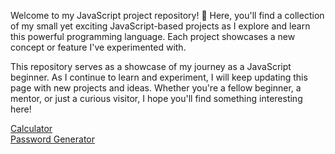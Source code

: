 Welcome to my JavaScript project repository! 🌟 Here, you'll find a collection of my small yet exciting JavaScript-based projects as I explore and learn this powerful programming language. Each project showcases a new concept or feature I've experimented with.

This repository serves as a showcase of my journey as a JavaScript beginner. As I continue to learn and experiment, I will keep updating this page with new projects and ideas. Whether you're a fellow beginner, a mentor, or just a curious visitor, I hope you'll find something interesting here!

<a href = "https://ashutosh-aky-2004.github.io/javaScript/calculator">Calculator</a><br>
<a href = "https://ashutosh-aky-2004.github.io/javaScript/password%20Generator">Password Generator</a>
